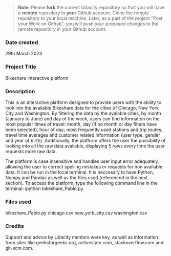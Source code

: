 >**Note**: Please **fork** the current Udacity repository so that you will have a **remote** repository in **your** Github account. Clone the remote repository to your local machine. Later, as a part of the project "Post your Work on Github", you will push your proposed changes to the remote repository in your Github account.

### Date created
29th March 2023

### Project Title
Bikeshare interactive platform

### Description
This is an interactive platform designed to provide users with the ability to look into the available Bikeshare data for the cities of Chicago, New York City and Washington. By filtering the data by the avalable cities, by month (January to June) and day of the week, users can find information on the most popular times of travel: month, day (if no month or day filters have been selected), hour of day; most frequently used stations and trip routes, travel time averages and customer related information (user type, gender and year of birth). Additionally, the platform offers the user the possibility of looking into all the raw data available, displaying 5 rows every time the user requests more raw data.

The platform is case insensitive and handles user input error adequately, allowing the user to correct spelling mistakes or requests for non available data. It can be run in the local terminal. It is neccesary to have Python, Numpy and Pandas as well as the files used (referenced in the next section). To access the platform, type the following command line in the terminal: ipython bikeshare_Pablo.py.

### Files used
bikeshare_Pablo.py
chicago.csv
new_york_city.csv
washington.csv

### Credits
Support and advice by Udacity mentors were key, as well as information from sites like geeksforgeeks.org, activestate.com, stackoverflow.com and git-scm.com.

